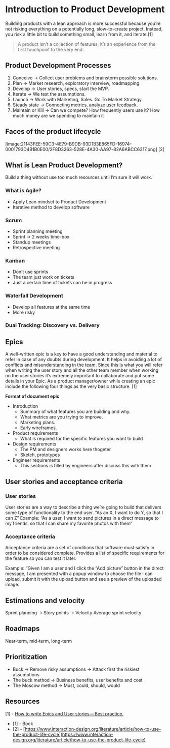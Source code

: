 # Introduction to Product Development

Building products with a lean approach is more successful because you’re not risking everything on a potentially long, slow-to-create project. Instead, you risk a little bit to build something small, learn from it, and iterate.[1]

> A product isn’t a collection of features; it’s an experience from the first touchpoint to the very end.

## Product Development Processes
1. Conceive -> Collect user problems and brainstorm possible solutions.
2. Plan -> Market research, exploratory interview, roadmapping.
3. Develop -> User stories, specs, start the MVP.
4. Iterate -> We test the assumptions.
5. Launch -> Work with Marketing, Sales. Go To Market Strategy.
6. Steady state -> Connecting metrics, analyze user feedback.
7. Maintain or Kill -> Can we compete? How frequently users use it? How much money are we spending to maintain it

## Faces of the product lifecycle
[image:21143FEE-59C3-4E79-B9DB-93D1B3E865FD-16974-0001793D4B1B0E00/2F8D3263-528E-4A30-AA97-82A6ABCC6317.png]
[2]

## What is Lean Product Development?
Build a thing without use too much resources until I’m sure it will work.

### What is Agile?
- Apply Lean mindset to Product Development
- Iterative method to develop software

### Scrum
- Sprint planning meeting
- Sprint -> 2 weeks time-box
- Standup meetings
- Retrospective meeting

### Kanban
- Don’t use sprints
- The team just work on tickets
- Just a certain time of tickets can be in progress

### Waterfall Development
- Develop all features at the same time
- More risky


### Dual Tracking: Discovery vs. Delivery


## Epics
A well-written epic is a key to have a good understanding and material to refer in case of any doubts during development. It helps in avoiding a lot of conflicts and misunderstanding in the team. Since this is what you will refer when writing the user story and all the other team member when working on the user stories it’s extremely important to collaborate and put some details in your Epic. As a product manager/owner while creating an epic include the following four things as the very basic structure. [1]

**Format of document epic**
  - Introduction
    - Summary of what features you are building and why.
    - What metrics are you trying to improve.
    - Marketing plans.
    - Early wireframes.
  - Product requirements
    - What is required for the specific features you want to build
  - Design requirements
    - The PM and designers works here thogeter
    - Sketch, prototypes
  - Engineer requirements
    - This sections is filled by engineers after discuss this with them

## User stories and acceptance criteria
### User stories
User stories are a way to describe a thing we’re going to build that delivers some type of functionality to the end user.
        “As an X, I want to do Y, so that I can Z”
Example: “As a user, I want to send pictures in a direct message to my friends, so that I can share my favorite photos with them”

### Acceptance criteria
Acceptance criteria are a set of conditions that software must satisfy in order to be considered complete.
Provides a list of specific requirements for the feature so you can test it later.

Example: “Given I am a user and I click the “Add picture” button in the direct message, I am presented with a popup window to choose the file I can upload, submit it with the upload button and see a preview of the uploaded image.

## Estimations and velocity
Sprint planning -> Story points -> Velocity
Average sprint velocity


## Roadmaps
Near-term, mid-term, long-term

## Prioritization
  - Buck -> Remove risky assumptions -> Attack first the riskiest assumptions
  - The buck method -> Business benefits, user benefits and cost
  - The Moscow method -> Must, could, should, would




## Resources
[1] - [How to write Epics and User stories — Best practice.](https://productcoalition.com/how-to-write-epics-and-user-stories-best-practice-1de5b983900)
- [1] - Book
- [2] - [https://www.interaction-design.org/literature/article/how-to-use-the-product-life-cycle](https://www.interaction-design.org/literature/article/how-to-use-the-product-life-cycle) 
